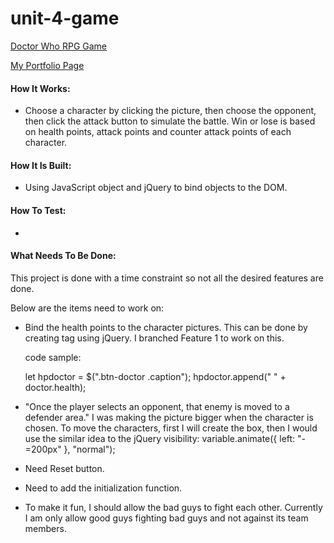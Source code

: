 # unit-4-game

[Doctor Who RPG Game](
https://raywon123.github.io/unit-4-game/ )

[My Portfolio Page](
https://raywon123.github.io/portfolio.html )

#### How It Works:
* Choose a character by clicking the picture, then choose the opponent, then click the attack button to simulate the battle. Win or lose is based on health points, attack points and counter attack points of each character.

#### How It Is Built:
* Using JavaScript object and jQuery to bind objects to the DOM.

#### How To Test:
*

#### What Needs To Be Done:
This project is done with a time constraint so not all the desired features are done.

Below are the items need to work on:

* Bind the health points to the character pictures. This can be done by creating tag using jQuery. I branched Feature 1 to work on this.

  code sample:
  
    let hpdoctor = $(".btn-doctor .caption");
    hpdoctor.append(" " + doctor.health);

* "Once the player selects an opponent, that enemy is moved to a defender area." I was making the picture bigger when the character is chosen. To move the characters, first I will create the box, then I would use the similar idea to the jQuery visibility: variable.animate({ left: "-=200px" }, "normal");

* Need Reset button.

* Need to add the initialization function.

* To make it fun, I should allow the bad guys to fight each other. Currently I am only allow good guys fighting bad guys and not against its team members.
